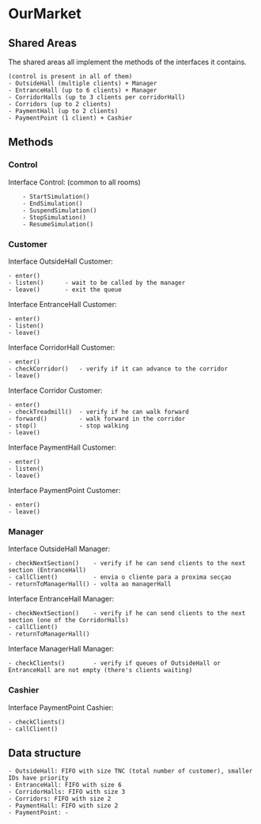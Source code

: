 # OurMarket

## Shared Areas
The shared areas all implement the methods of the interfaces it contains.

    (control is present in all of them)
    - OutsideHall (multiple clients) + Manager 
    - EntranceHall (up to 6 clients) + Manager
    - CorridorHalls (up to 3 clients per corridorHall)
    - Corridors (up to 2 clients)
    - PaymentHall (up to 2 clients)
    - PaymentPoint (1 client) + Cashier

## Methods

### Control
Interface Control: (common to all rooms)

        - StartSimulation()
        - EndSimulation()
        - SuspendSimulation()
        - StopSimulation()
        - ResumeSimulation()

### Customer
Interface OutsideHall Customer:

    - enter()
    - listen()      - wait to be called by the manager
    - leave()       - exit the queue

Interface EntranceHall Customer:

    - enter()
    - listen()
    - leave()

Interface CorridorHall Customer:

    - enter()
    - checkCorridor()   - verify if it can advance to the corridor
    - leave()

Interface Corridor Customer:

    - enter()
    - checkTreadmill()  - verify if he can walk forward
    - forward()         - walk forward in the corridor
    - stop()            - stop walking
    - leave()

Interface PaymentHall Customer:

    - enter()
    - listen()
    - leave()

Interface PaymentPoint Customer:

    - enter()
    - leave()

### Manager
Interface OutsideHall Manager:

    - checkNextSection()    - verify if he can send clients to the next section (EntranceHall)
    - callClient()          - envia o cliente para a proxima secçao
    - returnToManagerHall() - volta ao managerHall

Interface EntranceHall Manager:

    - checkNextSection()    - verify if he can send clients to the next section (one of the CorridorHalls)
    - callClient() 
    - returnToManagerHall()

Interface ManagerHall Manager:

    - checkClients()        - verify if queues of OutsideHall or EntranceHall are not empty (there's clients waiting)


### Cashier
Interface PaymentPoint Cashier:

    - checkClients()
    - callClient()


## Data structure

    - OutsideHall: FIFO with size TNC (total number of customer), smaller IDs have priority
    - EntranceHall: FIFO with size 6
    - CorridorHalls: FIFO with size 3
    - Corridors: FIFO with size 2
    - PaymentHall: FIFO with size 2
    - PaymentPoint: -